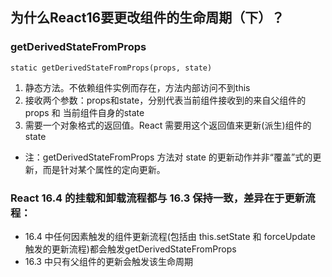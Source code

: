 ## 为什么React16要更改组件的生命周期（下）？

### getDerivedStateFromProps
```
static getDerivedStateFromProps(props, state)
```
1. 静态方法。不依赖组件实例而存在，方法内部访问不到this
2. 接收两个参数：props和state，分别代表当前组件接收到的来自父组件的props 和 当前组件自身的state
3. 需要一个对象格式的返回值。React 需要用这个返回值来更新(派生)组件的state
- 注：getDerivedStateFromProps 方法对 state 的更新动作并非“覆盖”式的更新，而是针对某个属性的定向更新。

### React 16.4 的挂载和卸载流程都与 16.3 保持一致，差异在于更新流程：
- 16.4 中任何因素触发的组件更新流程(包括由 this.setState 和 forceUpdate 触发的更新流程)都会触发getDerivedStateFromProps
- 16.3 中只有父组件的更新会触发该生命周期